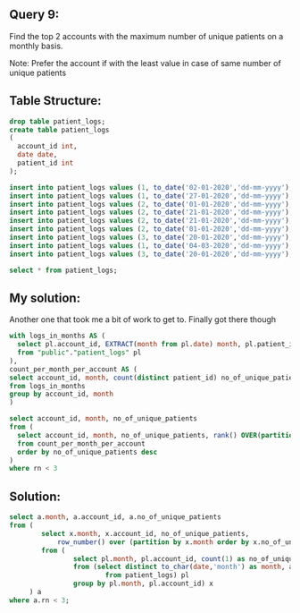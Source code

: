 ##  Query 9:

Find the top 2 accounts with the maximum number of unique patients on a monthly basis.

Note: Prefer the account if with the least value in case of same number of unique patients

## Table Structure:

```SQL
drop table patient_logs;
create table patient_logs
(
  account_id int,
  date date,
  patient_id int
);

insert into patient_logs values (1, to_date('02-01-2020','dd-mm-yyyy'), 100);
insert into patient_logs values (1, to_date('27-01-2020','dd-mm-yyyy'), 200);
insert into patient_logs values (2, to_date('01-01-2020','dd-mm-yyyy'), 300);
insert into patient_logs values (2, to_date('21-01-2020','dd-mm-yyyy'), 400);
insert into patient_logs values (2, to_date('21-01-2020','dd-mm-yyyy'), 300);
insert into patient_logs values (2, to_date('01-01-2020','dd-mm-yyyy'), 500);
insert into patient_logs values (3, to_date('20-01-2020','dd-mm-yyyy'), 400);
insert into patient_logs values (1, to_date('04-03-2020','dd-mm-yyyy'), 500);
insert into patient_logs values (3, to_date('20-01-2020','dd-mm-yyyy'), 450);

select * from patient_logs;
```

## My solution:

Another one that took me a bit of work to get to. Finally got there though

```SQL
with logs_in_months AS (
  select pl.account_id, EXTRACT(month from pl.date) month, pl.patient_id
  from "public"."patient_logs" pl
),
count_per_month_per_account AS (
select account_id, month, count(distinct patient_id) no_of_unique_patients
from logs_in_months
group by account_id, month
)

select account_id, month, no_of_unique_patients
from (
  select account_id, month, no_of_unique_patients, rank() OVER(partition by month order by no_of_unique_patients) rn
  from count_per_month_per_account
  order by no_of_unique_patients desc
)
where rn < 3
```


##  Solution:
```SQL
select a.month, a.account_id, a.no_of_unique_patients
from (
		select x.month, x.account_id, no_of_unique_patients,
			row_number() over (partition by x.month order by x.no_of_unique_patients desc) as rn
		from (
				select pl.month, pl.account_id, count(1) as no_of_unique_patients
				from (select distinct to_char(date,'month') as month, account_id, patient_id
						from patient_logs) pl
				group by pl.month, pl.account_id) x
     ) a
where a.rn < 3;
```
